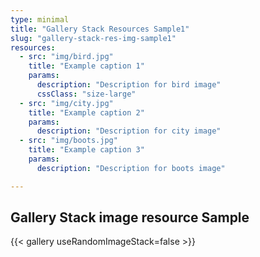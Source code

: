 ```yaml
---
type: minimal
title: "Gallery Stack Resources Sample1"
slug: "gallery-stack-res-img-sample1"
resources:
  - src: "img/bird.jpg"
    title: "Example caption 1"
    params:
      description: "Description for bird image"
      cssClass: "size-large"
  - src: "img/city.jpg"
    title: "Example caption 2"
    params:
      description: "Description for city image"
  - src: "img/boots.jpg"
    title: "Example caption 3"
    params:
      description: "Description for boots image"    

---
```


## Gallery Stack image resource Sample

{{< gallery useRandomImageStack=false >}}
